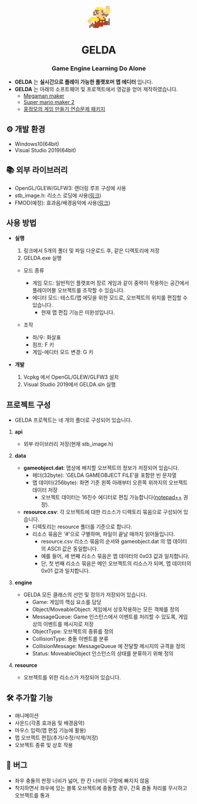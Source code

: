 <p align="center">
  <img width="12%" src="resource/readme_main.png"/>
</p>
<h1 align="center">GELDA</h1>
<h3 align="center">Game Engine Learning Do Alone</h3>

- **GELDA** 는 **실시간으로 플레이 가능한 플랫포머 맵 에디터** 입니다.
- **GELDA** 는 아래의 소프트웨어 및 프로젝트에서 영감을 얻어 제작하였습니다.
  - [Megaman maker](https://megamanmaker.com/)
  - [Super mario maker 2](https://supermariomaker.nintendo.com/)
  - [홍정모의 게임 만들기 연습문제 패키지](https://github.com/jmhong-simulation/GameDevPracticePackage)


## ⚙ 개발 환경
- Windows10(64bit)
- Visual Studio 2019(64bit)


## 📚 외부 라이브러리
- OpenGL/GLEW/GLFW3: 렌더링 루프 구성에 사용
- stb_image.h: 리소스 로딩에 사용([링크](https://github.com/nothings/stb/blob/master/stb_image.h))
- FMOD(예정): 효과음/배경음악에 사용([링크](https://www.fmod.com/))


## 사용 방법
- **실행**
  1. 링크에서 5개의 폴더 및 파일 다운로드 후, 같은 디렉토리에 저장
  2. GELDA.exe 실행

  - 모드 종류
    - 게임 모드: 일반적인 플랫포머 장르 게임과 같이 중력이 작용하는 공간에서 플레이어블 오브젝트를 조작할 수 있습니다.
    - 에디터 모드: 테스트/맵 에딧을 위한 모드로, 오브젝트의 위치를 편집할 수 있습니다.
      - 현재 맵 편집 기능은 미완성입니다.

  - 조작
    - 좌/우: 화살표
    - 점프: F 키
    - 게임-에디터 모드 변경: G 키

- **개발**
  1. Vcpkg 에서 OpenGL/GLEW/GLFW3 설치
  2. Visual Studio 2019에서 GELDA.sln 실행

## 프로젝트 구성
- GELDA 프로젝트는 네 개의 폴더로 구성되어 있습니다.

1. **api**
   - 외부 라이브러리 저장(현재 stb_image.h)

2. **data**
   - **gameobject.dat**: 맵상에 배치할 오브젝트의 정보가 저장되어 있습니다.
     - 헤더(32byte): 'GELDA GAMEOBJECT FILE'을 포함한 빈 문자열
     - 맵 데이터(256byte): 화면 기준 왼쪽 아래부터 오른쪽 위까지의 오브젝트 데이터 저장
        - 오브젝트 데이터는 16진수 에디터로 편집 가능합니다([notepad++](https://notepad-plus-plus.org/downloads/) 권장).
   - **resource.csv**: 각 오브젝트에 대한 리소스가 디렉토리 묶음으로 구성되어 있습니다.
     - 디렉토리는 resource 폴더를 기준으로 합니다.
     - 리소스 묶음은 '#'으로 구별하며, 파일이 끝날 때까지 읽어들입니다.
        - resource.csv 리소스 묶음의 순서와 gameobject.dat 의 맵 데이터의 ASCII 값은 동일합니다.
        - 예를 들어, 세 번째 리소스 묶음은 맵 데이터의 0x03 값과 일치합니다.
        - 단, 첫 번째 리소스 묶음은 메인 오브젝트의 리소스가 되며, 맵 데이터의 0x01 값과 일치합니다.

3. **engine**
   - GELDA 모든 클래스의 선언 및 정의가 저장되어 있습니다.
     - Game: 게임의 핵심 요소를 담당
     - Object/MoveableObject: 게임에서 상호작용하는 모든 객체를 정의
     - MessageQueue: Game 인스턴스에서 이벤트를 처리할 수 있도록, 게임상의 이벤트를 메시지로 저장
     - ObjectType: 오브젝트의 종류를 정의
     - CollisionType: 충돌 이벤트를 분류
     - CollisionMessage: MessageQueue 에 전달할 메시지의 규격을 정의
     - Status: MoveableObject 인스턴스의 상태를 분류하기 위해 정의

4. **resource**
    - 오브젝트를 위한 리소스가 저장되어 있습니다.


## 🛠 추가할 기능
- 애니메이션
- 사운드(각종 효과음 및 배경음악)
- 마우스 입력(맵 편집 기능에 활용)
- 맵 오브젝트 편집(추가/수정/삭제/저장)
- 오브젝트 종류 및 상호 작용


## 🐞 버그
- 좌우 충돌의 판정 너비가 넓어, 한 칸 너비의 구멍에 빠지지 않음
- 착지하면서 좌우에 있는 블록 오브젝트에 충돌할 경우, 간혹 충돌 처리를 무시하고 오브젝트를 통과
